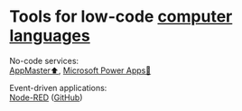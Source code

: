 
# Tools for low-code [computer languages](https://trendless.tech/langs)

No-code services:  
[AppMaster⬆️](https://appmaster.io/),
[Microsoft Power Apps🧛](https://www.microsoft.com/en-us/power-platform/products/power-apps/)

Event-driven applications:  
[Node-RED](https://nodered.org/) ([GitHub](https://github.com/node-red))
